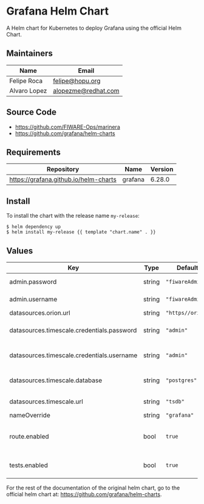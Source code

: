 # Grafana Helm Chart

A Helm chart for Kubernetes to deploy Grafana using the official Helm Chart.

## Maintainers

| Name | Email |
| ---- | ------ |
| Felipe Roca | <felipe@hopu.org> |
| Alvaro Lopez | <alopezme@redhat.com> |

## Source Code

* <https://github.com/FIWARE-Ops/marinera>
* <https://github.com/grafana/helm-charts>

## Requirements

| Repository | Name | Version |
|------------|------|---------|
| https://grafana.github.io/helm-charts | grafana | 6.28.0 |

## Install

To install the chart with the release name `my-release`:

```console
$ helm dependency up
$ helm install my-release {{ template "chart.name" . }}
```

## Values

| Key | Type | Default | Description |
|-----|------|---------|-------------|
| admin.password | string | `"fiwareAdmin"` | Admin password |
| admin.username | string | `"fiwareAdmin"` | Admin username |
| datasources.orion.url | string | `"https//orion"` | Orion URL |
| datasources.timescale.credentials.password | string | `"admin"` | Timescale database password |
| datasources.timescale.credentials.username | string | `"admin"` | Timescale database username |
| datasources.timescale.database | string | `"postgres"` | Timescale database name |
| datasources.timescale.url | string | `"tsdb"` | Timescale URL |
| nameOverride | string | `"grafana"` |  |
| route.enabled | bool | `true` | To enable the OpenShift route |
| tests.enabled | bool | `true` | To enable default tests |

For the rest of the documentation of the original helm chart, go to the official helm chart at: https://github.com/grafana/helm-charts.
